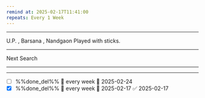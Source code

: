 ```yaml
---
remind at: 2025-02-17T11:41:00
repeats: Every 1 Week
---
```

---
U.P. , Barsana , Nandgaon
Played with sticks.

---
Next Search

---
---
- [ ] %%done_del%% 🔁 every week 📅 2025-02-24
- [x] %%done_del%% 🔁 every week 📅 2025-02-17 ✅ 2025-02-17